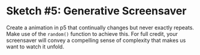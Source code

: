 # Sketch #5: Generative Screensaver

Create a animation in p5 that continually changes but never exactly repeats. Make use of the `random()` function to achieve this. For full credit, your screensaver will convey a compelling sense of complexity that makes us want to watch it unfold.
